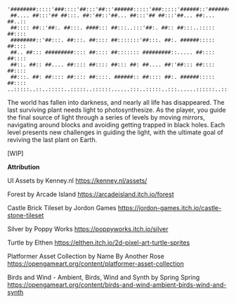 ```
'########:::::'###::::'##:::'##::'######:::::'###:::::'######::'########:
 ##.... ##:::'## ##:::. ##:'##::'##... ##:::'## ##:::'##... ##:... ##..::
 ##:::: ##::'##:. ##:::. ####::: ##:::..:::'##:. ##:: ##:::..::::: ##::::
 ########::'##:::. ##:::. ##:::: ##:::::::'##:::. ##:. ######::::: ##::::
 ##.. ##::: #########:::: ##:::: ##::::::: #########::..... ##:::: ##::::
 ##::. ##:: ##.... ##:::: ##:::: ##::: ##: ##.... ##:'##::: ##:::: ##::::
 ##:::. ##: ##:::: ##:::: ##::::. ######:: ##:::: ##:. ######::::: ##::::
..:::::..::..:::::..:::::..::::::......:::..:::::..:::......::::::..:::::
```
The world has fallen into darkness, and nearly all life has disappeared. The last surviving plant needs light to photosynthesize. As the player, you guide the final source of light through a series of levels by moving mirrors, navigating around blocks and avoiding getting trapped in black holes. Each level presents new challenges in guiding the light, with the ultimate goal of reviving the last plant on Earth.


[WIP]

**Attribution**

UI Assets by Kenney.nl https://kenney.nl/assets/

Forest by Arcade Island https://arcadeisland.itch.io/forest

Castle Brick Tileset by Jordon Games https://jordon-games.itch.io/castle-stone-tileset

Silver by Poppy Works https://poppyworks.itch.io/silver

Turtle by Elthen https://elthen.itch.io/2d-pixel-art-turtle-sprites

Platformer Asset Collection by Name By Another Rose https://opengameart.org/content/platformer-asset-collection

Birds and Wind - Ambient, Birds, Wind and Synth by Spring Spring https://opengameart.org/content/birds-and-wind-ambient-birds-wind-and-synth
